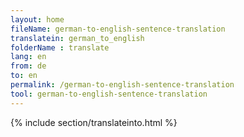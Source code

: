 ```yaml
---
layout: home
fileName: german-to-english-sentence-translation
translatein: german_to_english
folderName : translate
lang: en
from: de
to: en
permalink: /german-to-english-sentence-translation
tool: german-to-english-sentence-translation
---
```

{% include section/translateinto.html %}